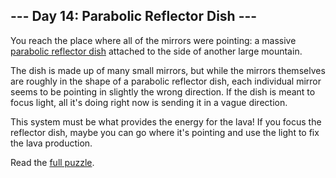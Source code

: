 ## --- Day 14: Parabolic Reflector Dish ---

You reach the place where all of the mirrors were pointing: a
massive [parabolic reflector dish](https://en.wikipedia.org/wiki/Parabolic_reflector) attached to
the side of another large mountain.

The dish is made up of many small mirrors, but while the mirrors themselves are roughly in the shape
of a parabolic reflector dish, each individual mirror seems to be pointing in slightly the wrong
direction. If the dish is meant to focus light, all it's doing right now is sending it in a vague
direction.

This system must be what provides the energy for the lava! If you focus the reflector dish, maybe
you can go where it's pointing and use the light to fix the lava production.

Read the [full puzzle](https://adventofcode.com/2023/day/14).